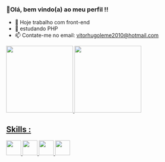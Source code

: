 ### 👋Olá, bem vindo(a) ao meu perfil !!



- 🔭 Hoje trabalho com front-end
- 🌱 estudando PHP
- 📫 Contate-me no email: vitorhugoleme2010@hotmail.com

<div>
  <a href="https://github.com/Caldonha">
  <img height="180em" src="https://github-readme-stats.vercel.app/api?username=caldonha&show_icons=true&theme=dark&include_all_commits=true&count_private=true"/>
  <img height="180em" src="https://github-readme-stats.vercel.app/api/top-langs/?username=caldonha&layout=compact&langs_count=7&theme=dark"/>
</div>
  
 ## Skills :
<p >
    <img height="40" src="https://img.shields.io/badge/HTML5-E34F26?style=for-the-badge&logo=html5&logoColor=white">
    <img height="40" src="https://img.shields.io/badge/CSS3-1572B6?style=for-the-badge&logo=css3&logoColor=white">
    <img height="40" src="https://img.shields.io/badge/Bootstrap-563D7C?style=for-the-badge&logo=bootstrap&logoColor=white">
    <img height="40" src="https://img.shields.io/badge/JavaScript-F7DF1E?style=for-the-badge&logo=javascript&logoColor=black">
  
</p>
  
  ##

  
